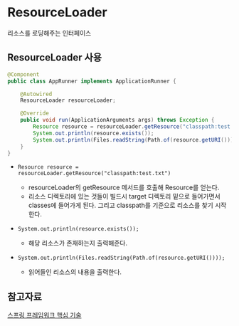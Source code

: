 # ResourceLoader
리소스를 로딩해주는 인터페이스

## ResourceLoader 사용
```java
@Component
public class AppRunner implements ApplicationRunner {

    @Autowired
    ResourceLoader resourceLoader;

    @Override
    public void run(ApplicationArguments args) throws Exception {
        Resource resource = resourceLoader.getResource("classpath:test.txt");
        System.out.println(resource.exists());
        System.out.println(Files.readString(Path.of(resource.getURI())));
    }
}
```
- ```Resource resource = resourceLoader.getResource("classpath:test.txt")```
    - resourceLoader의 getResource 메서드를 호출해 Resource를 얻는다. 
    - 리소스 디렉토리에 있는 것들이 빌드시 target 디렉토리 밑으로 들어가면서 classes에 들어가게 된다. 그리고 classpath를 기준으로 리소스를 찾기 시작한다.
- ```System.out.println(resource.exists());```
    - 해당 리소스가 존재하는지 출력해준다.

- ```System.out.println(Files.readString(Path.of(resource.getURI())));```
    - 읽어들인 리소스의 내용을 출력한다.

## 참고자료
[스프링 프레임워크 핵심 기술](https://www.inflearn.com/course/spring-framework_core/dashboard)